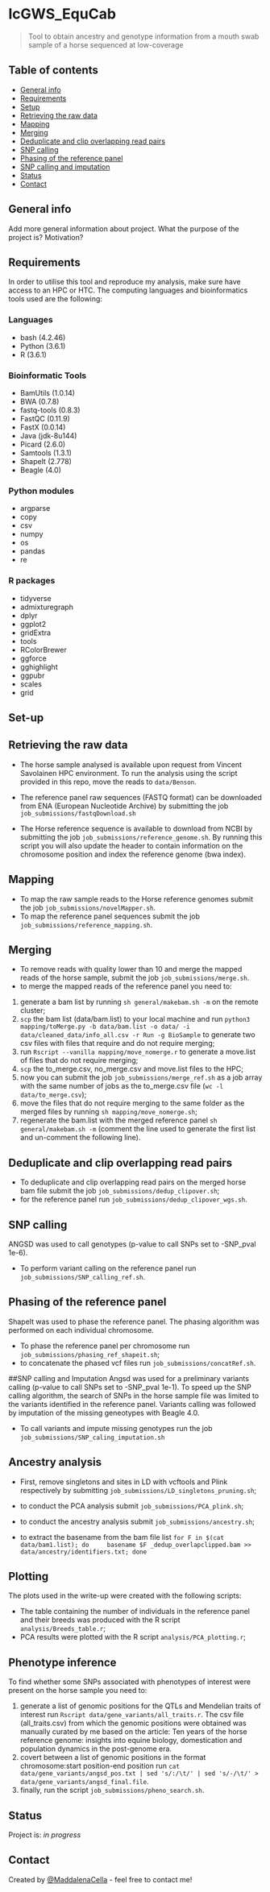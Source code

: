 # lcGWS_EquCab
> Tool to obtain ancestry and genotype information from a mouth swab sample of a horse sequenced at low-coverage 

## Table of contents
* [General info](#general-info)
* [Requirements](#requirements)
* [Setup](#setup)
* [Retrieving the raw data](#Retrievingtherawdata)
* [Mapping](#Mapping)
* [Merging](#Merging)
* [Deduplicate and clip overlapping read pairs](#Deduplicateandclipoverlappingreadpairs)
* [SNP calling](#SNPcalling)
* [Phasing of the reference panel](#Phasingofthereferencepanel)
* [SNP calling and imputation](#SNPcallingandimputation)
* [Status](#status)
* [Contact](#contact)

## General info
Add more general information about project. What the purpose of the project is? Motivation?

## Requirements
In order to utilise this tool and reproduce my analysis, make sure have access to an HPC or HTC. 
The computing languages and bioinformatics tools used are the following:

### Languages
* bash (4.2.46)
* Python (3.6.1)
* R (3.6.1)

### Bioinformatic Tools
* BamUtils (1.0.14)
* BWA (0.7.8)
* fastq-tools (0.8.3)
* FastQC (0.11.9)
* FastX (0.0.14)
* Java (jdk-8u144)
* Picard (2.6.0)
* Samtools (1.3.1)
* ShapeIt (2.778)
* Beagle (4.0)

### Python modules 
* argparse
* copy
* csv
* numpy
* os
* pandas
* re

### R packages
* tidyverse
* admixturegraph
* dplyr
* ggplot2
* gridExtra
* tools
* RColorBrewer
* ggforce
* gghighlight
* ggpubr
* scales
* grid

## Set-up


## Retrieving the raw data
* The horse sample analysed is available upon request from Vincent Savolainen HPC environment. To run the analysis using the script provided in this repo, move the reads to `data/Benson`.

* The reference panel raw sequences (FASTQ format) can be downloaded from ENA (European Nucleotide Archive) by submitting the job `job_submissions/fastqDownload.sh`

* The Horse reference sequence is available to download from NCBI by submitting the job `job_submissions/reference_genome.sh`. By running this script you will also update the header to contain information on the chromosome position and index the reference genome (bwa index).

## Mapping
* To map the raw sample reads to the Horse reference genomes submit the job `job_submissions/novelMapper.sh`.
* To map the reference panel sequences submit the job `job_submissions/reference_mapping.sh`.

## Merging
* To remove reads with quality lower than 10 and merge the mapped reads of the horse sample, submit the job `job_submissions/merge.sh`.
* to merge the mapped reads of the reference panel you need to:
1. generate a bam list by running `sh general/makebam.sh -m` on the remote cluster;
2. `scp` the bam list (data/bam.list) to your local machine and run `python3 mapping/toMerge.py -b data/bam.list -o data/ -i data/cleaned_data/info_all.csv -r Run -g BioSample` to generate two csv files with files that require and do not require merging;
3. run `Rscript --vanilla mapping/move_nomerge.r` to generate a move.list of files that do not require merging;
4. `scp` the to_merge.csv, no_merge.csv and move.list files to the HPC;
5. now you can submit the job `job_submissions/merge_ref.sh` as a job array with the same number of jobs as the to_merge.csv file (`wc -l data/to_merge.csv`);
6. move the files that do not require merging to the same folder as the merged files by running `sh mapping/move_nomerge.sh`;
7. regenerate the bam.list with the merged reference panel `sh general/makebam.sh -m` (comment the line used to generate the first list and un-comment the following line).

## Deduplicate and clip overlapping read pairs
* To deduplicate and clip overlapping read pairs on the merged horse bam file submit the job `job_submissions/dedup_clipover.sh`;
* for the reference panel run `job_submissions/dedup_clipover_wgs.sh`.

## SNP calling
ANGSD was used to call genotypes (p-value to call SNPs set to -SNP_pval 1e-6).
* To perform variant calling on the reference panel run `job_submissions/SNP_calling_ref.sh`.

## Phasing of the reference panel
ShapeIt was used to phase the reference panel. The phasing algorithm was performed on each individual chromosome.
* To phase the reference panel per chromosome run `job_submissions/phasing_ref_shapeit.sh`;
* to concatenate the phased vcf files run `job_submissions/concatRef.sh`.

##SNP calling and Imputation
Angsd was used for a preliminary variants calling (p-value to call SNPs set to -SNP_pval 1e-1). To speed up the SNP calling algorithm, the search of SNPs in the horse sample file was limited to the variants identified in the reference panel. Variants calling was followed by imputation of the missing geneotypes with Beagle 4.0. 
* To call variants and impute missing genotypes run the job `job_submissions/SNP_caling_imputation.sh`

## Ancestry analysis
* First, remove singletons and sites in LD with vcftools and Plink respectively by submitting `job_submissions/LD_singletons_pruning.sh`;
* to conduct the PCA analysis submit `job_submissions/PCA_plink.sh`;
* to conduct the ancestry analysis submit `job_submissions/ancestry.sh`;


* to extract the basename from the bam file list `for F in $(cat data/bam1.list); do     basename $F _dedup_overlapclipped.bam >> data/ancestry/identifiers.txt; done`

## Plotting
The plots used in the write-up were created with the following scripts:
* The table containing the number of individuals in the reference panel and their breeds was produced with the R script `analysis/Breeds_table.r`;
* PCA results were plotted with the R script `analysis/PCA_plotting.r`;


## Phenotype inference
To find whether some SNPs associated with phenotypes of interest were present on the horse sample you need to:
1. generate a list of genomic positions for the QTLs and Mendelian traits of interest run `Rscript data/gene_variants/all_traits.r`. The csv file (all_traits.csv) from which the genomic positions were obtained was manually curated by me based on the article: Ten years of the horse reference genome: insights into equine biology, domestication and population dynamics in the post-genome era.
2. covert between a list of genomic positions in the format chromosome:start position-end position run `cat data/gene_variants/angsd_pos.txt | sed 's/:/\t/' | sed 's/-/\t/' > data/gene_variants/angsd_final.file`.
3. finally, run the script `job_submissions/pheno_search.sh`.
 
## Status
Project is: _in progress_

## Contact
Created by [@MaddalenaCella](mc2820@ic.ac.uk) - feel free to contact me!
